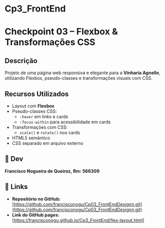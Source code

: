 # Cp3_FrontEnd
# Checkpoint 03 – Flexbox & Transformações CSS

## Descrição
Projeto de uma página web responsiva e elegante para a **Vinharia Agnello**, utilizando Flexbox, pseudo-classes e transformações visuais com CSS.

## Recursos Utilizados

- Layout com **Flexbox**
- Pseudo-classes CSS:
  - `:hover` em links e cards
  - `:focus-within` para acessibilidade em cards
- Transformações com CSS:
  - `scale()` e `rotate()` nos cards
- HTML5 semântico
- CSS separado em arquivo externo

## 👤 Dev
**Francisco Nogueira de Queiroz, Rm: 566309**

## 🔗 Links
- **Repositório no GitHub:** [https://github.com/francisconogu/Cp03_FrontEndDesignn.git](https://github.com/francisconogu/Cp03_FrontEndDesignn.git)
- **Link do GitHub pages:**[https://francisconogu.github.io/Cp3_FrontEnd/flex-layout.html]
